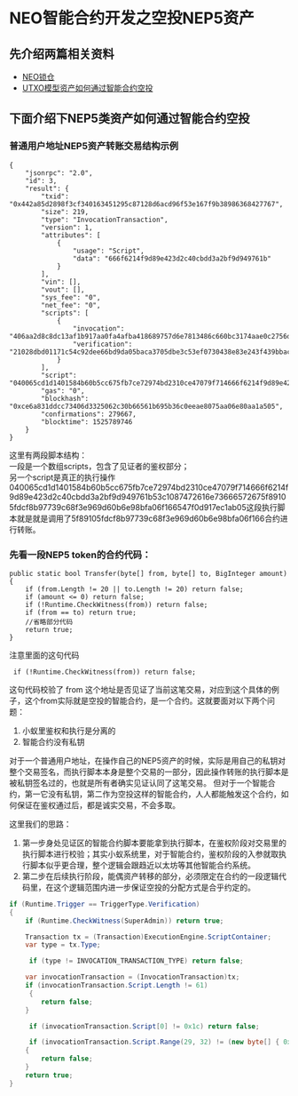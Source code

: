 # NEO智能合约开发之空投NEP5资产
## 先介绍两篇相关资料
* [NEO锁仓](http://docs.neo.org/zh-cn/sc/tutorial/Lock.html)
* [UTXO模型资产如何通过智能合约空投](https://mp.weixin.qq.com/s/qe7lV71__FygKxO9E4_Oew) 
  
## 下面介绍下NEP5类资产如何通过智能合约空投
### 普通用户地址NEP5资产转账交易结构示例
```
{
    "jsonrpc": "2.0",
    "id": 3,
    "result": {
        "txid": "0x442a85d2898f3cf340163451295c87128d6acd96f53e167f9b38986368427767",
        "size": 219,
        "type": "InvocationTransaction",
        "version": 1,
        "attributes": [
            {
                "usage": "Script",
                "data": "666f6214f9d89e423d2c40cbdd3a2bf9d949761b"
            }
        ],
        "vin": [],
        "vout": [],
        "sys_fee": "0",
        "net_fee": "0",
        "scripts": [
            {
                "invocation": "406aa2d8c8dc13af1b917aa0fa4afba418689757d6e7813486c660bc3174aae0c2756d985d740b88b3daff9891bd885e395547b64ec13fc4930f4ad71a76ed2051",
                "verification": "21028dbd01171c54c92dee66bd9da05baca3705dbe3c53ef0730438e83e243f439bbac"
            }
        ],
        "script": "040065cd1d1401584b60b5cc675fb7ce72974bd2310ce47079f714666f6214f9d89e423d2c40cbdd3a2bf9d949761b53c1087472616e73666572675f89105fdcf8b97739c68f3e969d60b6e98bfa06f166547f0d917ec1ab05",
        "gas": "0",
        "blockhash": "0xce6a831ddcc73406d3325062c30b66561b695b36c0eeae8075aa06e80aa1a505",
        "confirmations": 279667,
        "blocktime": 1525789746
    }
}
```
这里有两段脚本结构：  
一段是一个数组scripts，包含了见证者的鉴权部分；  
另一个script是真正的执行操作040065cd1d1401584b60b5cc675fb7ce72974bd2310ce47079f714666f6214f9d89e423d2c40cbdd3a2bf9d949761b53c1087472616e73666572675f89105fdcf8b97739c68f3e969d60b6e98bfa06f166547f0d917ec1ab05这段执行脚本就是就是调用了5f89105fdcf8b97739c68f3e969d60b6e98bfa06f166合约进行转账。

### 先看一段NEP5 token的合约代码：  
```
public static bool Transfer(byte[] from, byte[] to, BigInteger amount)
{
	if (from.Length != 20 || to.Length != 20) return false;
	if (amount <= 0) return false;
	if (!Runtime.CheckWitness(from)) return false;
	if (from == to) return true;
	//省略部分代码
	return true;
}
``` 
 注意里面的这句代码
```
 if (!Runtime.CheckWitness(from)) return false;
```
这句代码校验了 from 这个地址是否见证了当前这笔交易，对应到这个具体的例子，这个from实际就是空投的智能合约，是一个合约。这就要面对以下两个问题：
1. 小蚁里鉴权和执行是分离的
2. 智能合约没有私钥  
  
对于一个普通用户地址，在操作自己的NEP5资产的时候，实际是用自己的私钥对整个交易签名，而执行脚本本身是整个交易的一部分，因此操作转账的执行脚本是被私钥签名过的，也就是所有者确实见证认同了这笔交易。
但对于一个智能合约，第一它没有私钥，第二作为空投这样的智能合约，人人都能触发这个合约，如何保证在鉴权通过后，都是诚实交易，不会多取。  
    
这里我们的思路：
1. 第一步身处见证区的智能合约脚本要能拿到执行脚本，在鉴权阶段对交易里的执行脚本进行校验；其实小蚁系统里，对于智能合约，鉴权阶段的入参就取执行脚本似乎更合理，整个逻辑会跟趋近以太坊等其他智能合约系统。
2. 第二步在后续执行阶段，能偶资产转移的部分，必须限定在合约的一段逻辑代码里，在这个逻辑范围内进一步保证空投的分配方式是合乎约定的。  

```C#
if (Runtime.Trigger == TriggerType.Verification)
{
	if (Runtime.CheckWitness(SuperAdmin)) return true;

	Transaction tx = (Transaction)ExecutionEngine.ScriptContainer;
	var type = tx.Type;

	 if (type != INVOCATION_TRANSACTION_TYPE) return false;

	var invocationTransaction = (InvocationTransaction)tx;
	if (invocationTransaction.Script.Length != 61)
	 {
		return false;
	}

	 if (invocationTransaction.Script[0] != 0x1c) return false;

	 if (invocationTransaction.Script.Range(29, 32) != (new byte[] { 0x51, 0xc1, 0x08 }).Concat("withdraw".AsByteArray()).Concat(new byte[] { 0x67 }).Concat(ExecutionEngine.ExecutingScriptHash))
	{
		return false;
	}
	return true;
}
```

